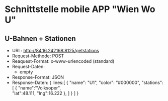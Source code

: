 # Schnittstelle mobile APP "Wien Wo U"

## U-Bahnen + Stationen
- URL: http://84.16.242168:8125/getstations
- Request-Methode: POST
- Reaquest-Format: x-www-urlencoded (standard)
- Request-Daten:
   * empty
- Response-Format: JSON 
- Response-Daten:
  {
      lines:[
          {
              "name": "U1",
              "color": "#000000",
              "stations":[
                  {
                    "name":"Volksoper",   
                    "lat":48.111,
                    "lng":16.222
                  },
              ]
          }
      ]
  }  